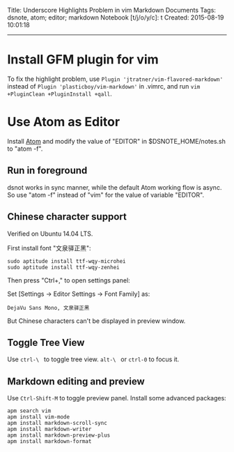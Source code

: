Title: Underscore Highlights Problem in vim Markdown Documents
Tags: dsnote, atom; editor; markdown
Notebook [t/j/o/y/c]: t
Created: 2015-08-19 10:01:18

------

# Install GFM plugin for vim

To fix the highlight problem,
use `Plugin 'jtratner/vim-flavored-markdown'` instead of
`Plugin 'plasticboy/vim-markdown'` in .vimrc,
and run `vim +PluginClean +PluginInstall +qall`.

# Use Atom as Editor

Install [Atom](https://atom.io/) and modify the value of "EDITOR" in $DSNOTE_HOME/notes.sh to "atom -f".

## Run in foreground

dsnot works in sync manner, while the default Atom working flow is async.
So use "atom -f" instead of "vim" for the value of variable "EDITOR".

## Chinese character support

Verified on Ubuntu 14.04 LTS.

First install font "文泉驿正黑":

    sudo aptitude install ttf-wqy-microhei
    sudo aptitude install ttf-wqy-zenhei

Then press "Ctrl+," to open settings panel:

Set [Settings -> Editor Settings -> Font Family] as:

    DejaVu Sans Mono, 文泉驿正黑

But Chinese characters can't be displayed in preview window.

## Toggle Tree View

Use `ctrl-\ ` to toggle tree view.
`alt-\ ` or `ctrl-0` to focus it.

## Markdown editing and preview

Use `Ctrl-Shift-M` to toggle preview panel.
Install some advanced packages:

    apm search vim
    apm install vim-mode
    apm install markdown-scroll-sync
    apm install markdown-writer
    apm install markdown-preview-plus
    apm install markdown-format
